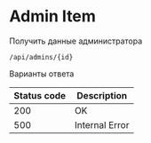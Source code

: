 Admin Item
===================

Получить данные администратора

```shell title="Method <span class='color-method'>GET</span>"
/api/admins/{id}
```

Варианты ответа

| Status code                          | Description    |
|--------------------------------------|----------------|
| <span class='color-200'>200</span>   | OK             |
| <span class='color-error'>500</span> | Internal Error |